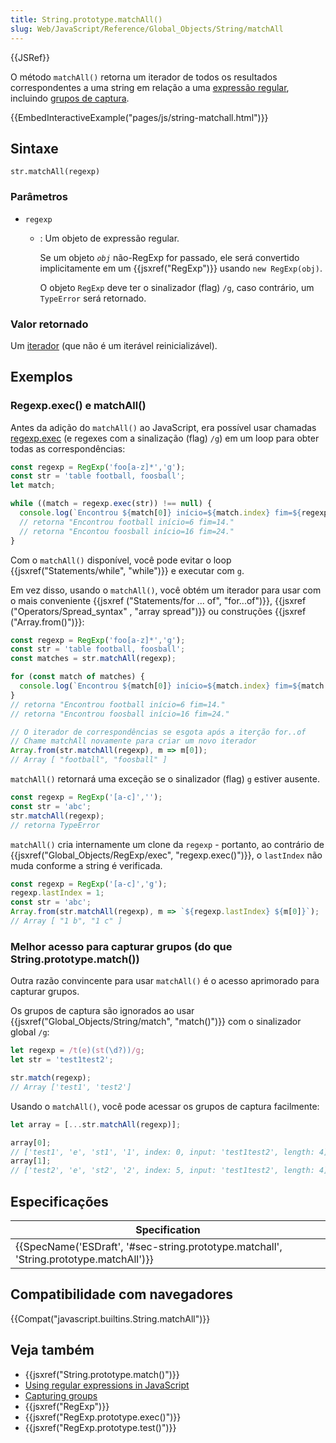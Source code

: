 ```yaml
---
title: String.prototype.matchAll()
slug: Web/JavaScript/Reference/Global_Objects/String/matchAll
---
```

{{JSRef}}

O método `matchAll()` retorna um iterador de todos os resultados correspondentes a uma string em relação a uma [expressão regular](/pt-BR/docs/Web/JavaScript/Guide/Regular_Expressions), incluindo [grupos de captura](/pt-BR/docs/Web/JavaScript/Guide/Regular_Expressions/Groups_and_Ranges).

{{EmbedInteractiveExample("pages/js/string-matchall.html")}}

## Sintaxe

```
str.matchAll(regexp)
```

### Parâmetros

- `regexp`

  - : Um objeto de expressão regular.

    Se um objeto _`obj`_ não-RegExp for passado, ele será convertido implicitamente em um {{jsxref("RegExp")}} usando `new RegExp(obj)`.

    O objeto `RegExp` deve ter o sinalizador (flag) `/g`, caso contrário, um `TypeError` será retornado.

### Valor retornado

Um [iterador](/pt-BR/docs/Web/JavaScript/Guide/Iteratores_e_geradores) (que não é um iterável reinicializável).

## Exemplos

### Regexp.exec() e matchAll()

Antes da adição do `matchAll()` ao JavaScript, era possível usar chamadas [regexp.exec](/pt-BR/docs/Web/JavaScript/Reference/Global_Objects/RegExp/exec) (e regexes com a sinalização (flag) `/g`) em um loop para obter todas as correspondências:

```js
const regexp = RegExp('foo[a-z]*','g');
const str = 'table football, foosball';
let match;

while ((match = regexp.exec(str)) !== null) {
  console.log(`Encontrou ${match[0]} início=${match.index} fim=${regexp.lastIndex}.`);
  // retorna "Encontrou football início=6 fim=14."
  // retorna "Encontou foosball início=16 fim=24."
}
```

Com o `matchAll()` disponível, você pode evitar o loop {{jsxref("Statements/while", "while")}} e executar com `g`.

Em vez disso, usando o `matchAll()`, você obtém um iterador para usar com o mais conveniente {{jsxref ("Statements/for ... of", "for...of")}}, {{jsxref ("Operators/Spread_syntax" , "array spread")}} ou construções {{jsxref ("Array.from()")}}:

```js
const regexp = RegExp('foo[a-z]*','g');
const str = 'table football, foosball';
const matches = str.matchAll(regexp);

for (const match of matches) {
  console.log(`Encontrou ${match[0]} início=${match.index} fim=${match.index + match[0].length}.`);
}
// retorna "Encontrou football início=6 fim=14."
// retorna "Encontrou foosball início=16 fim=24."

// O iterador de correspondências se esgota após a iterção for..of
// Chame matchAll novamente para criar um novo iterador
Array.from(str.matchAll(regexp), m => m[0]);
// Array [ "football", "foosball" ]
```

`matchAll()` retornará uma exceção se o sinalizador (flag) `g` estiver ausente.

```js
const regexp = RegExp('[a-c]','');
const str = 'abc';
str.matchAll(regexp);
// retorna TypeError
```

`matchAll()` cria internamente um clone da `regexp` - portanto, ao contrário de {{jsxref("Global_Objects/RegExp/exec", "regexp.exec()")}}, o `lastIndex` não muda conforme a string é verificada.

```js
const regexp = RegExp('[a-c]','g');
regexp.lastIndex = 1;
const str = 'abc';
Array.from(str.matchAll(regexp), m => `${regexp.lastIndex} ${m[0]}`);
// Array [ "1 b", "1 c" ]
```

### Melhor acesso para capturar grupos (do que String.prototype.match())

Outra razão convincente para usar `matchAll()` é o acesso aprimorado para capturar grupos.

Os grupos de captura são ignorados ao usar {{jsxref("Global_Objects/String/match", "match()")}} com o sinalizador global `/g`:

```js
let regexp = /t(e)(st(\d?))/g;
let str = 'test1test2';

str.match(regexp);
// Array ['test1', 'test2']
```

Usando o `matchAll()`, você pode acessar os grupos de captura facilmente:

```js
let array = [...str.matchAll(regexp)];

array[0];
// ['test1', 'e', 'st1', '1', index: 0, input: 'test1test2', length: 4]
array[1];
// ['test2', 'e', 'st2', '2', index: 5, input: 'test1test2', length: 4]
```

## Especificações

| Specification                                                                                                        |
| -------------------------------------------------------------------------------------------------------------------- |
| {{SpecName('ESDraft', '#sec-string.prototype.matchall', 'String.prototype.matchAll')}} |

## Compatibilidade com navegadores

{{Compat("javascript.builtins.String.matchAll")}}

## Veja também

- {{jsxref("String.prototype.match()")}}
- [Using regular expressions in JavaScript](/pt-BR/docs/Web/JavaScript/Guide/Regular_Expressions)
- [Capturing groups](/pt-BR/docs/Web/JavaScript/Guide/Regular_Expressions/Groups_and_Ranges)
- {{jsxref("RegExp")}}
- {{jsxref("RegExp.prototype.exec()")}}
- {{jsxref("RegExp.prototype.test()")}}
